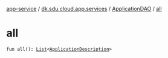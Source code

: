 [app-service](../../index.md) / [dk.sdu.cloud.app.services](../index.md) / [ApplicationDAO](index.md) / [all](./all.md)

# all

`fun all(): `[`List`](https://kotlinlang.org/api/latest/jvm/stdlib/kotlin.collections/-list/index.html)`<`[`ApplicationDescription`](../../dk.sdu.cloud.app.api/-application-description/index.md)`>`